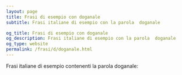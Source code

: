 ```yaml
---
layout: page
title: Frasi di esempio con doganale 
subtitle: Frasi italiane di esempio con la parola  doganale

og_title: Frasi di esempio con doganale 
og_description: Frasi italiane di esempio con la parola  doganale
og_type: website
permalink: /frasi/d/doganale.html
---
```


Frasi italiane di esempio contenenti la parola doganale:


